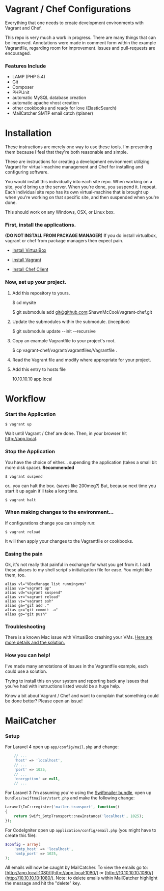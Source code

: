 Vagrant / Chef Configurations
============
Everything that one needs to create development environments with Vagrant and Chef.

This repo is very much a work in progress. There are many things that can be improved. Annotations were made in comment form within the example Vagrantfile, regarding room for improvement. Issues and pull-requests are encouraged.

### Features Include

- LAMP (PHP 5.4)
- Git
- Composer
- PHPUnit
- automatic MySQL database creation
- automatic apache vhost creation
- other cookbooks and ready for love (ElasticSearch)
- MailCatcher SMTP email catch (tplaner)
# Installation

These instructions are merely one way to use these tools. I'm presenting them because I feel that they're both reasonable and simple.

These are instructions for creating a development environment utilizing Vagrant for virtual-machine management and Chef for installing and configuring software.

You would install this individually into each site repo. When working on a site, you'd bring up the server. When you're done, you suspend it. I repeat. Each individual site repo has its own virtual-machine that is brought up when you're working on that specific site, and then suspended when you're done.

This should work on any Windows, OSX, or Linux box.

### First, install the applications.

**(DO NOT INSTALL FROM PACKAGE MANAGER)** If you do install virtualbox, vagrant or chef from package managers then expect pain.

- [Install VirtualBox](https://www.virtualbox.org/wiki/Downloads)

- [install Vagrant](http://downloads.vagrantup.com/)

- [Install Chef Client](http://www.opscode.com/chef/install/)

### Now, set up your project.

1. Add this repository to yours.

    $ cd mysite

    $ git submodule add git@github.com:ShawnMcCool/vagrant-chef.git

2. Update the submodules within the submodule. (inception)

    $ git submodule update --init --recursive

3. Copy an example Vagrantfile to your project's root.

    $ cp vagrant-chef/vagrant/vagrantfiles/Vagrantfile .

4. Read the Vagrant file and modify where appropriate for your project.

5. Add this entry to hosts file

	10.10.10.10 app.local

# Workflow

### Start the Application

	$ vagrant up

Wait until Vagrant / Chef are done. Then, in your browser hit http://app.local.

### Stop the Application

You have the choice of either... supending the application (takes a small bit more disk space). **Recommended**

	$ vagrant suspend

or.. you can halt the box. (saves like 200meg?) But, because next time you start it up again it'll take a long time.

	$ vagrant halt

### When making changes to the environment...

If configurations change you can simply run:

	$ vagrant reload

It will then apply your changes to the Vagrantfile or cookbooks.

### Easing the pain

Ok, it's not really that painful in exchange for what you get from it. I add these aliases to my shell script's initialization file for ease. You might like them, too.

    alias vl="VBoxManage list runningvms"
    alias vu="vagrant up"
    alias vd="vagrant suspend"
    alias vr="vagrant reload"
    alias vs="vagrant ssh"
    alias ga="git add ."
    alias gc="git commit -a"
    alias gp="git push"

### Troubleshooting

There is a known Mac issue with VirtualBox crashing your VMs. [Here are more details and the solution.](https://www.virtualbox.org/ticket/11649)

### How you can help!

I've made many annotations of issues in the Vagrantfile example, each could use a solution.

Trying to install this on your system and reporting back any issues that you've had with instructions listed would be a huge help.

Know a bit about Vagrant / Chef and want to complain that something could be done better? Please open an issue!

# MailCatcher

### Setup

For Laravel 4 open up `app/config/mail.php` and change:

```php
    // ...
    'host' => 'localhost',
    // ...
    'port' => 1025,
    // ...
    'encryption' => null,
    // ...
```

For Laravel 3 I'm assuming you're using the [Swiftmailer bundle](http://bundles.laravel.com/bundle/swiftmailer), open up `bundles/swiftmailer/start.php` and make the following change:

```php
Laravel\IoC::register('mailer.transport', function()
{
    return Swift_SmtpTransport::newInstance('localhost', 1025);
});
```

For CodeIgniter open up `application/config/email.php` (you might have to create this file):

```php
$config = array(
    'smtp_host' => 'localhost',
    'smtp_port' => 1025,
);
```

All emails will now be caught by MailCatcher. To view the emails go to: [http://app.local:1080/](http://app.local:1080/) or [http://10.10.10.10:1080/](http://10.10.10.10:1080/). Note: to delete emails within MailCatcher highlight the message and hit the "delete" key.

